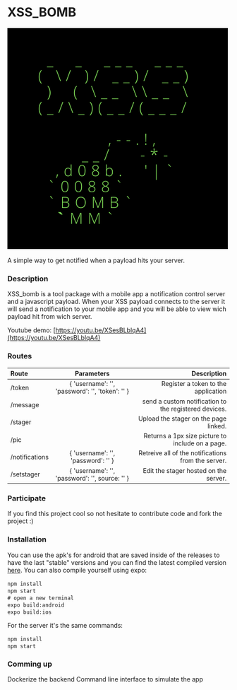XSS_BOMB
========

![xss_bomb](https://raw.githubusercontent.com/p4p1/xss_bomb/main/assets/logo.png)

A simple way to get notified when a payload hits your server.

### Description
XSS_bomb is a tool package with a mobile app a notification control server and a javascript payload.
When your XSS payload connects to the server it will send a notification to your mobile app and you will be able
to view wich payload hit from wich server.

Youtube demo: [https://youtu.be/XSesBLblqA4](https://youtu.be/XSesBLblqA4)

### Routes
| Route          | Parameters                                      | Description                                           |
| :------------- | :---------------------------------------------: |-----------------------------------------------------: |
| /token         | { 'username': '', 'password': '', 'token': '' } | Register a token to the application                   |
| /message       |                                                 | send a custom notification to the registered devices. |
| /stager        |                                                 | Upload the stager on the page linked.                 |
| /pic           |                                                 | Returns a 1px size picture to include on a page.      |
| /notifications | { 'username': '', 'password': '' }              | Retreive all of the notifications from the server.    |
| /setstager     | { 'username': '', 'password': '', source: '' }  | Edit the stager hosted on the server.                 |

### Participate
If you find this project cool so not hesitate to contribute code and fork the project :)

### Installation
You can use the apk's for android that are saved inside of the releases to have the last "stable" versions and you
can find the latest compiled version [here](https://github.com/p4p1/xss_bomb/tree/main/assets). You can also compile
yourself using expo:
```
npm install
npm start
# open a new terminal
expo build:android
expo build:ios
```
For the server it's the same commands:
```
npm install
npm start
```

### Comming up
Dockerize the backend
Command line interface to simulate the app
